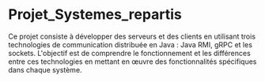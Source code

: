 # Projet_Systemes_repartis
Ce projet consiste à développer des serveurs et des clients en utilisant trois technologies de communication distribuée en Java : Java RMI, gRPC et les sockets. L'objectif est de comprendre le fonctionnement et les différences entre ces technologies en mettant en œuvre des fonctionnalités spécifiques dans chaque système.
